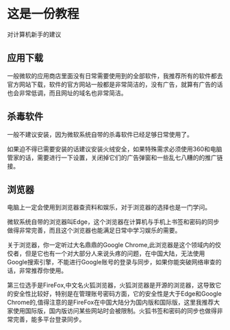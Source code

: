 # 这是一份教程
对计算机新手的建议
## 应用下载
一般微软的应用商店里面没有日常需要使用到的全部软件，我推荐所有的软件都去官方网站下载，软件的官方网站一般都是非常简洁的，没有广告，就算有广告的话也会非常低调，而且网址的域名也非常简洁。
## 杀毒软件
一般不建议安装，因为微软系统自带的杀毒软件已经足够日常使用了。

如果迫不得已需要安装的话建议安装火绒安全，如果特殊需求必须使用360和电脑管家的话，需要进行一下设置，关闭掉它们的广告弹窗和一些乱七八糟的的推广链接。
## 浏览器
电脑上一定会使用到浏览器查资料和娱乐，对于浏览器的选择也是一门学问。

微软系统自带的浏览器叫Edge，这个浏览器在计算机与手机上书签和密码的同步做得非常完善，而且这个浏览器也能满足日常中学习娱乐的需要。

关于浏览器，你一定听过大名鼎鼎的Google Chrome,此浏览器是这个领域内的佼佼者，但是它也有一个对大部分人来说头疼的问题，在中国大陆，无法使用Google搜索引擎，不能进行Google账号的登录与同步，如果你能突破网络审查的话，非常推荐你使用。

第三位选手是FireFox,中文名火狐浏览器，火狐浏览器是开源的浏览器，这导致它的安全性比较好，特别是在管理账号密码方面，它的安全性是大于Edge和Google Chrome的,值得注意的是FireFox在中国大陆分为国内版和国际版，这里我推荐大家使用国际版，国内版访问某些网站时会被限制。火狐书签和密码的同步也做得非常完善，能多平台登录同步。
